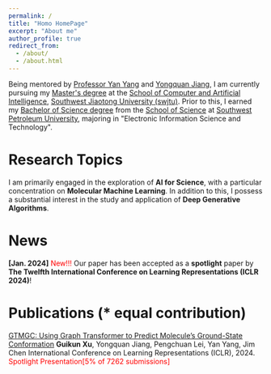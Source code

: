 ```yaml
---
permalink: /
title: "Homo HomePage"
excerpt: "About me"
author_profile: true
redirect_from: 
  - /about/
  - /about.html
---
```


<!-- 我是一个硕士研究生，就读于[西南交通大学计算机与人工智能学院](https://scai.swjtu.edu.cn/index.html)，我的导师是[杨燕](https://faculty.swjtu.edu.cn/yangyan1/zh_CN/index.htm)和[江永全](https://faculty.swjtu.edu.cn/jiangyongquan/zh_CN/index.htm)。 -->

<!-- 我的主要研究方向是Ai for Science，分子机器学习，并且对生成模型有着浓厚的兴趣。 -->


Being mentored by [Professor Yan Yang](https://faculty.swjtu.edu.cn/yangyan1/zh_CN/index.htm) and [Yongquan Jiang](https://faculty.swjtu.edu.cn/jiangyongquan/zh_CN/index.htm), I am currently pursuing my <u>Master's degree</u> at the [School of Computer and Artificial Intelligence](https://scai.swjtu.edu.cn/index.html), [Southwest Jiaotong University (swjtu)](https://www.swjtu.edu.cn/). Prior to this, I earned my <u>Bachelor of Science degree</u> from the [School of Science](https://www.swpu.edu.cn/lxy/) at [Southwest Petroleum University](https://www.swpu.edu.cn/), majoring in "Electronic Information Science and Technology".


# Research Topics
I am primarily engaged in the exploration of **AI for Science**, with a particular concentration on **Molecular Machine Learning**. In addition to this, I possess a substantial interest in the study and application of **Deep Generative Algorithms**.

# News

**[Jan. 2024]** <span style="color:red">New!!!</span> Our paper has been accepted as a **spotlight** paper by **The Twelfth International Conference on Learning Representations (ICLR 2024)**!

# Publications (* equal contribution)

[GTMGC: Using Graph Transformer to Predict Molecule’s Ground-State Conformation]()
**Guikun Xu**, Yongquan Jiang, Pengchuan Lei, Yan Yang, Jim Chen
International Conference on Learning Representations (ICLR), 2024.
<span style="color:red">Spotlight Presentation[5% of 7262 submissions]</span>
